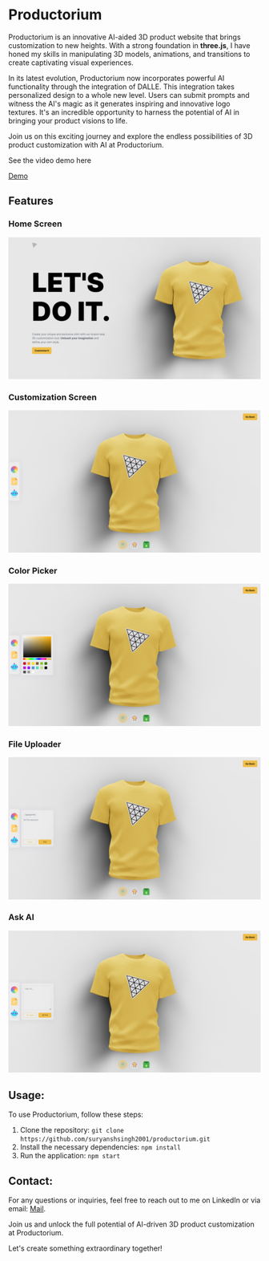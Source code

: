 # Productorium

Productorium is an innovative AI-aided 3D product website that brings customization to new heights. With a strong foundation in **three.js**, I have honed my skills in manipulating 3D models, animations, and transitions to create captivating visual experiences.

In its latest evolution, Productorium now incorporates powerful AI functionality through the integration of DALLE. This integration takes personalized design to a whole new level. Users can submit prompts and witness the AI's magic as it generates inspiring and innovative logo textures. It's an incredible opportunity to harness the potential of AI in bringing your product visions to life.

Join us on this exciting journey and explore the endless possibilities of 3D product customization with AI at Productorium.

See the video demo here 

[Demo](https://youtu.be/TswOa5umuNo)

## Features

### Home Screen
![1](https://github.com/suryanshsingh2001/Productorium/blob/main/Screenshot%20(16).png)
### Customization Screen
![1](https://github.com/suryanshsingh2001/Productorium/blob/main/Screenshot%20(17).png)
### Color Picker
![1](https://github.com/suryanshsingh2001/Productorium/blob/main/Screenshot%20(18).png)
### File Uploader
![1](https://github.com/suryanshsingh2001/Productorium/blob/main/Screenshot%20(19).png)
### Ask AI
![1](https://github.com/suryanshsingh2001/Productorium/blob/main/Screenshot%20(20).png)



## Usage:

To use Productorium, follow these steps:

1. Clone the repository: `git clone https://github.com/suryanshsingh2001/productorium.git`
2. Install the necessary dependencies: `npm install`
3. Run the application: `npm start`



## Contact:

For any questions or inquiries, feel free to reach out to me on LinkedIn or via email: [Mail](mailto:ricochetthestoryteller2001@gmail.com
).

Join us and unlock the full potential of AI-driven 3D product customization at Productorium.

Let's create something extraordinary together!
